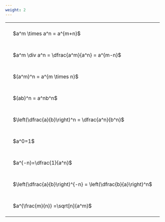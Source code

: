 ```yaml
---
weight: 2
---
```


<style type="text/css">
#T_23a1a th.col_heading {
  text-align: left;
  font-size: 1em;
}
#T_23a1a td {
  text-align: left;
  font-size: 1em;
  padding: 1.5em;
}
</style>
<table id="T_23a1a">
  <thead>
  </thead>
  <tbody>
    <tr>
      <td id="T_23a1a_row0_col0" class="data row0 col0" >$a^m \times a^n = a^{m+n}$</td>
    </tr>
    <tr>
      <td id="T_23a1a_row1_col0" class="data row1 col0" >$a^m \div a^n = \dfrac{a^m}{a^n} = a^{m-n}$</td>
    </tr>
    <tr>
      <td id="T_23a1a_row2_col0" class="data row2 col0" >$(a^m)^n = a^{m \times n}$</td>
    </tr>
    <tr>
      <td id="T_23a1a_row3_col0" class="data row3 col0" >$(ab)^n = a^nb^n$</td>
    </tr>
    <tr>
      <td id="T_23a1a_row4_col0" class="data row4 col0" >$\left(\dfrac{a}{b}\right)^n = \dfrac{a^n}{b^n}$</td>
    </tr>
    <tr>
      <td id="T_23a1a_row5_col0" class="data row5 col0" >$a^0=1$</td>
    </tr>
    <tr>
      <td id="T_23a1a_row6_col0" class="data row6 col0" >$a^{-n}=\dfrac{1}{a^n}$</td>
    </tr>
    <tr>
      <td id="T_23a1a_row7_col0" class="data row7 col0" >$\left(\dfrac{a}{b}\right)^{-n} = \left(\dfrac{b}{a}\right)^n$</td>
    </tr>
    <tr>
      <td id="T_23a1a_row8_col0" class="data row8 col0" >$a^{\frac{m}{n}} =\sqrt[n]{a^m}$</td>
    </tr>
  </tbody>
</table>
